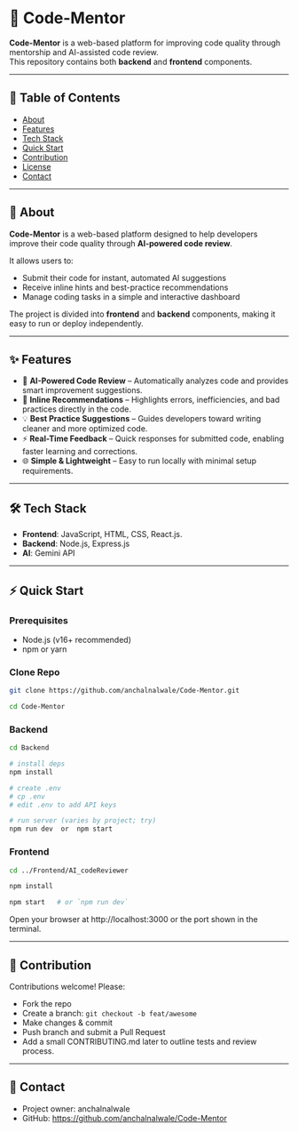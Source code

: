 # 🚀 Code-Mentor

**Code-Mentor** is a web-based platform for improving code quality through mentorship and AI-assisted code review.  
This repository contains both **backend** and **frontend** components.

---

## 📑 Table of Contents
- [About](#about)
- [Features](#features)
- [Tech Stack](#tech-stack)
- [Quick Start](#quick-start)
- [Contribution](#contribution)
- [License](#license)
- [Contact](#contact)

---

## 📖 About
**Code-Mentor** is a web-based platform designed to help developers improve their code quality through **AI-powered code review**.  

It allows users to:
- Submit their code for instant, automated AI suggestions  
- Receive inline hints and best-practice recommendations  
- Manage coding tasks in a simple and interactive dashboard  

The project is divided into **frontend** and **backend** components, making it easy to run or deploy independently.  

---

## ✨ Features
- 🤖 **AI-Powered Code Review** – Automatically analyzes code and provides smart improvement suggestions.  
- 📝 **Inline Recommendations** – Highlights errors, inefficiencies, and bad practices directly in the code.  
- 💡 **Best Practice Suggestions** – Guides developers toward writing cleaner and more optimized code.  
- ⚡ **Real-Time Feedback** – Quick responses for submitted code, enabling faster learning and corrections.  
- 🌐 **Simple & Lightweight** – Easy to run locally with minimal setup requirements.      

---

## 🛠 Tech Stack
- **Frontend**: JavaScript, HTML, CSS, React.js.
- **Backend**: Node.js, Express.js 
- **AI**: Gemini API 

--- 

## ⚡ Quick Start

### Prerequisites
- Node.js (v16+ recommended)
- npm or yarn

### Clone Repo
```bash
git clone https://github.com/anchalnalwale/Code-Mentor.git

cd Code-Mentor

```
### Backend
```bash
cd Backend

# install deps
npm install

# create .env 
# cp .env
# edit .env to add API keys

# run server (varies by project; try)
npm run dev  or  npm start

```
### Frontend
```bash
cd ../Frontend/AI_codeReviewer

npm install

npm start   # or `npm run dev`

```
Open your browser at http://localhost:3000 or the port shown in the terminal.

---

## 🤝 Contribution
Contributions welcome! Please:

- Fork the repo
- Create a branch:
   ```git checkout -b feat/awesome```
- Make changes & commit
- Push branch and submit a Pull Request
- Add a small CONTRIBUTING.md later to outline tests and review process.

---

## 📩 Contact
- Project owner: anchalnalwale
- GitHub: https://github.com/anchalnalwale/Code-Mentor
